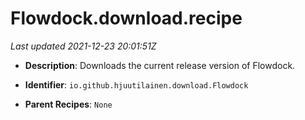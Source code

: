 # Flowdock.download.recipe

_Last updated 2021-12-23 20:01:51Z_

- **Description**: Downloads the current release version of Flowdock.

- **Identifier**: `io.github.hjuutilainen.download.Flowdock`

- **Parent Recipes**: `None`
